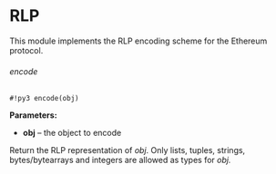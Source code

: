 # RLP

This module implements the RLP encoding scheme for the Ethereum protocol.

###### encode

```#!py3 encode(obj)```


**Parameters:**
    

 - **obj** – the object to encode

Return the RLP representation of *obj*. Only lists, tuples, strings, bytes/bytearrays and integers are allowed as types for *obj.*
<!--stackedit_data:
eyJoaXN0b3J5IjpbLTE1NDUxMDEwOTRdfQ==
-->